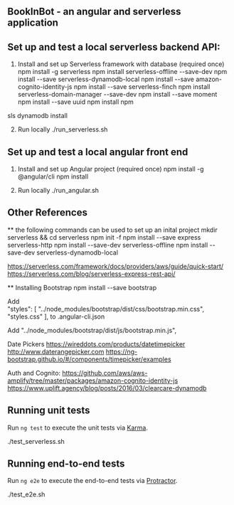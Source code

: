 ## BookInBot - an angular and serverless application

## Set up and test a local serverless backend API:

1) Install and set up Serverless framework with database (required once)
npm install -g serverless
npm install serverless-offline --save-dev
npm install --save serverless-dynamodb-local
npm install --save amazon-cognito-identity-js
npm install --save serverless-finch
npm install serverless-domain-manager --save-dev
npm install --save moment
npm install --save uuid
npm install npm

sls dynamodb install

2) Run locally
./run_serverless.sh

## Set up and test a local angular front end

1) Install and set up Angular project (required once)
npm install -g @angular/cli
npm install

2) Run locally
./run_angular.sh

## Other References

** the following commands can be used to set up an inital project
mkdir serverless && cd serverless
npm init -f
npm install --save express serverless-http
npm install --save-dev serverless-offline
npm install --save-dev serverless-dynamodb-local

https://serverless.com/framework/docs/providers/aws/guide/quick-start/
https://serverless.com/blog/serverless-express-rest-api/

** Installing Bootstrap
npm install --save bootstrap

Add        
      "styles": [
        "../node_modules/bootstrap/dist/css/bootstrap.min.css",        
        "styles.css"
      ],
to
.angular-cli.json

Add
        "../node_modules/bootstrap/dist/js/bootstrap.min.js",


Date Pickers
https://wireddots.com/products/datetimepicker
http://www.daterangepicker.com
https://ng-bootstrap.github.io/#/components/timepicker/examples

Auth and Cognito:
https://github.com/aws/aws-amplify/tree/master/packages/amazon-cognito-identity-js
https://www.uplift.agency/blog/posts/2016/03/clearcare-dynamodb


## Running unit tests

Run `ng test` to execute the unit tests via [Karma](https://karma-runner.github.io).

./test_serverless.sh

## Running end-to-end tests

Run `ng e2e` to execute the end-to-end tests via [Protractor](http://www.protractortest.org/).

./test_e2e.sh
